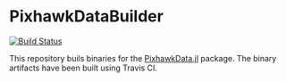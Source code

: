 # PixhawkDataBuilder

[![Build Status](https://travis-ci.com/akshayhiregoudar/PixhawkDataBuilder.jl.svg?branch=master)](https://travis-ci.com/akshayhiregoudar/PixhawkDataBuilder)

This repository buils binaries for the [PixhawkData.jl](https://github.com/akshayhiregoudar/PixhawkData.jl) package. The binary artifacts have been built using Travis CI.
